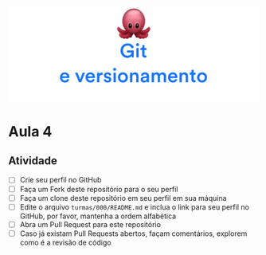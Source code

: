 <div align="center">
<img  src="../images/h/3.png" alt="Git e versionamento">
</div>

# Aula 4

## Atividade

- [ ] Crie seu perfil no GitHub
- [ ] Faça um Fork deste repositório para o seu perfil
- [ ] Faça um clone deste repositório em seu perfil em sua máquina
- [ ] Edite o arquivo `turmas/000/README.md` e inclua o link para seu perfil no GitHub, por favor, mantenha a ordem alfabética
- [ ] Abra um Pull Request para este repositório
- [ ] Caso já existam Pull Requests abertos, façam comentários, explorem como é a revisão de código
